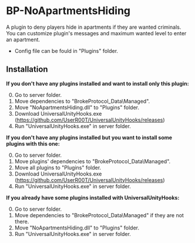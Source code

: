 # BP-NoApartmentsHiding

A plugin to deny players hide in apartments if they are wanted criminals.
You can customize plugin's messages and maximum wanted level to enter an apartment.
- Config file can be fould in "Plugins" folder.

## Installation

**If you don't have any plugins installed and want to install only this plugin:**

0. Go to server folder.
1. Move dependencies to "BrokeProtocol_Data\Managed".
2. Move "NoApartmentsHiding.dll" to "Plugins" folder.
3. Download UniversalUnityHooks.exe (https://github.com/UserR00T/UniversalUnityHooks/releases)
4. Run "UniversalUnityHooks.exe" in server folder.

**If you don't have any plugins installed but you want to install some plugins with this one:**

0. Go to server folder.
1. Move plugins' dependencies to "BrokeProtocol_Data\Managed".
2. Move all plugins to "Plugins" folder.
3. Download UniversalUnityHooks.exe (https://github.com/UserR00T/UniversalUnityHooks/releases)
4. Run "UniversalUnityHooks.exe" in server folder.

**If you already have some plugins installed with UniversalUnityHooks:**

0. Go to server folder.
1. Move dependencies to "BrokeProtocol_Data\Managed" if they are not there.
2. Move "NoApartmentsHiding.dll" to "Plugins" folder.
3. Run "UniversalUnityHooks.exe" in server folder.
